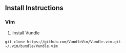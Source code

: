 ## Install Instructions

### Vim

1. Install Vundle

```git clone https://github.com/VundleVim/Vundle.vim.git ~/.vim/bundle/Vundle.vim```
